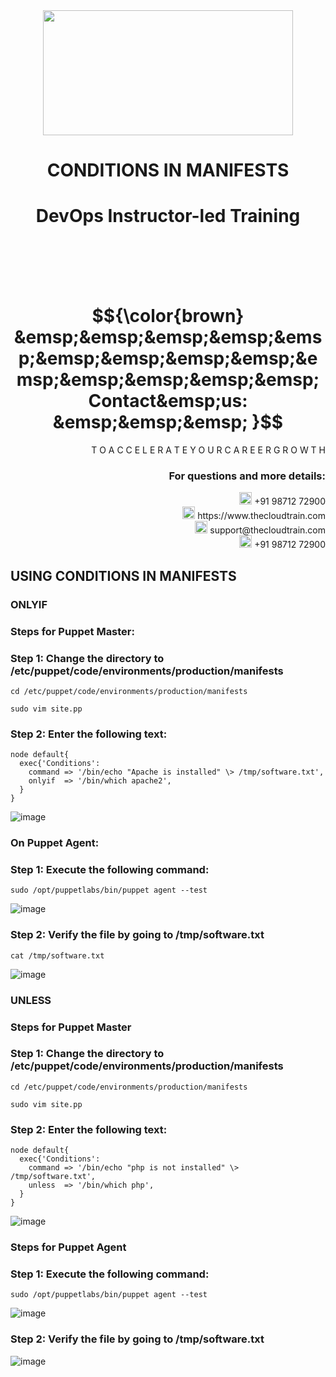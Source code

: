 <div align="center">
<img src=https://static.wixstatic.com/media/1c706c_a5df0ad56f894928bf858a74ba744b32~mv2.png/v1/fit/w_2500,h_1330,al_c/1c706c_a5df0ad56f894928bf858a74ba744b32~mv2.png width="400" height="200">
 </div>

# <div align="center"> CONDITIONS IN MANIFESTS </p>

# <div align="center"> DevOps Instructor-led Training </div>

<br />

<br />

<br />

<br />

# $${\color{brown} &emsp;&emsp;&emsp;&emsp;&emsp;&emsp;&emsp;&emsp;&emsp;&emsp;&emsp;&emsp;&emsp;&emsp; Contact&emsp;us: &emsp;&emsp;&emsp; }$$

<div align="right"> T O A C C E L E R A T E Y O U R C A R E E R G R O W T H </div>

### <div align="right"> For questions and more details: </div>

<div align="right"> <img src=https://w7.pngwing.com/pngs/759/922/png-transparent-telephone-logo-iphone-telephone-call-smartphone-phone-electronics-text-trademark-thumbnail.png width="20" height="20"> +91 98712 72900 </div>

<div align="right"> <img src=https://pbs.twimg.com/profile_images/1450734615946219520/jmBHQRRa_400x400.jpg width="20" height="20"> https://www.thecloudtrain.com </div>

<div align="right"> <img src=https://icons.iconarchive.com/icons/martz90/circle/512/email-icon.png width="20" height="20"> support@thecloudtrain.com </div>

<div align="right"> <img src=https://png.pngtree.com/png-vector/20221018/ourmid/pngtree-whatsapp-icon-png-image_6315990.png width="20" height="20"> +91 98712 72900 </div>

## USING CONDITIONS IN MANIFESTS

### ONLYIF

### Steps for Puppet Master:

### Step 1: Change the directory to **/etc/puppet/code/environments/production/manifests**

`cd /etc/puppet/code/environments/production/manifests`

`sudo vim site.pp`

### Step 2: Enter the following text:

```
node default{
  exec{'Conditions':
    command => '/bin/echo "Apache is installed" \> /tmp/software.txt',
    onlyif  => '/bin/which apache2',
  }
}
```

![image](https://user-images.githubusercontent.com/37858762/235781257-8ad97cf9-bae6-484a-88f4-691b3cb4fb35.png)

### On Puppet Agent:

### Step 1: Execute the following command:

`sudo /opt/puppetlabs/bin/puppet agent --test`

![image](https://user-images.githubusercontent.com/37858762/235781357-f37e6bdd-f12e-470a-ba3d-b2d19a8bd6b4.png)

### Step 2: Verify the file by going to /tmp/software.txt

`cat /tmp/software.txt`

![image](https://user-images.githubusercontent.com/37858762/235781381-bafd387c-32d2-4b9f-915b-fa9ea10caeba.png)

### UNLESS

### Steps for Puppet Master

### Step 1: Change the directory to **/etc/puppet/code/environments/production/manifests**

`cd /etc/puppet/code/environments/production/manifests`

`sudo vim site.pp`

### Step 2: Enter the following text:

```
node default{
  exec{'Conditions':
    command => '/bin/echo "php is not installed" \> /tmp/software.txt',
    unless  => '/bin/which php',
  }
}
```

![image](https://user-images.githubusercontent.com/37858762/235781565-55a9169c-ed5b-46a4-8bf7-de6a33e2ed77.png)

### Steps for Puppet Agent

### Step 1: Execute the following command:

`sudo /opt/puppetlabs/bin/puppet agent --test`

![image](https://user-images.githubusercontent.com/37858762/235781729-3b3d3c5d-346a-4e48-a409-ccbdbef98ac7.png)

### Step 2: Verify the file by going to /tmp/software.txt

![image](https://user-images.githubusercontent.com/37858762/235781743-aa92c1bb-c7b2-44d3-a750-44995c99ea3a.png)
